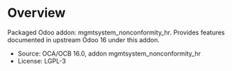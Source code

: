 # Overview

Packaged Odoo addon: mgmtsystem_nonconformity_hr. Provides features documented in upstream Odoo 16 under this addon.

- Source: OCA/OCB 16.0, addon mgmtsystem_nonconformity_hr
- License: LGPL-3
